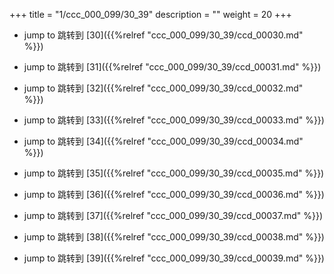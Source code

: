 +++
title = "1/ccc_000_099/30_39"
description = ""
weight = 20
+++

* jump to 跳转到 [30]({{%relref "ccc_000_099/30_39/ccd_00030.md" %}})

* jump to 跳转到 [31]({{%relref "ccc_000_099/30_39/ccd_00031.md" %}})

* jump to 跳转到 [32]({{%relref "ccc_000_099/30_39/ccd_00032.md" %}})

* jump to 跳转到 [33]({{%relref "ccc_000_099/30_39/ccd_00033.md" %}})

* jump to 跳转到 [34]({{%relref "ccc_000_099/30_39/ccd_00034.md" %}})

* jump to 跳转到 [35]({{%relref "ccc_000_099/30_39/ccd_00035.md" %}})

* jump to 跳转到 [36]({{%relref "ccc_000_099/30_39/ccd_00036.md" %}})

* jump to 跳转到 [37]({{%relref "ccc_000_099/30_39/ccd_00037.md" %}})

* jump to 跳转到 [38]({{%relref "ccc_000_099/30_39/ccd_00038.md" %}})

* jump to 跳转到 [39]({{%relref "ccc_000_099/30_39/ccd_00039.md" %}})


